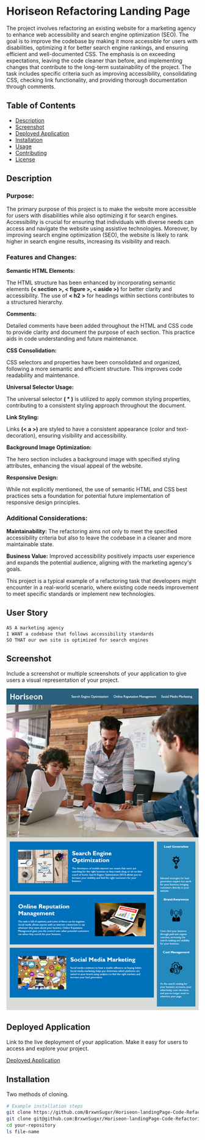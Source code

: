 # Horiseon Refactoring Landing Page

The project involves refactoring an existing website for a marketing agency to enhance web accessibility and search engine optimization (SEO). The goal is to improve the codebase by making it more accessible for users with disabilities, optimizing it for better search engine rankings, and ensuring efficient and well-documented CSS. The emphasis is on exceeding expectations, leaving the code cleaner than before, and implementing changes that contribute to the long-term sustainability of the project. The task includes specific criteria such as improving accessibility, consolidating CSS, checking link functionality, and providing thorough documentation through comments.

## Table of Contents

- [Description](#description)
- [Screenshot](#screenshot)
- [Deployed Application](#deployed-application)
- [Installation](#installation)
- [Usage](#usage)
- [Contributing](#contributing)
- [License](#license)

## Description

### Purpose:

The primary purpose of this project is to make the website more accessible for users with disabilities while also optimizing it for search engines. Accessibility is crucial for ensuring that individuals with diverse needs can access and navigate the website using assistive technologies. Moreover, by improving search engine optimization (SEO), the website is likely to rank higher in search engine results, increasing its visibility and reach.

### Features and Changes:

**Semantic HTML Elements:**

The HTML structure has been enhanced by incorporating semantic elements **(< section >, < figure >, < aside >)** for better clarity and accessibility.
The use of **< h2 >** for headings within sections contributes to a structured hierarchy.

**Comments:**

Detailed comments have been added throughout the HTML and CSS code to provide clarity and document the purpose of each section. This practice aids in code understanding and future maintenance.

**CSS Consolidation:**

CSS selectors and properties have been consolidated and organized, following a more semantic and efficient structure. This improves code readability and maintenance.

**Universal Selector Usage:**

The universal selector **( \* )** is utilized to apply common styling properties, contributing to a consistent styling approach throughout the document.

**Link Styling:**

Links **(< a >)** are styled to have a consistent appearance (color and text-decoration), ensuring visibility and accessibility.

**Background Image Optimization:**

The hero section includes a background image with specified styling attributes, enhancing the visual appeal of the website.

**Responsive Design:**

While not explicitly mentioned, the use of semantic HTML and CSS best practices sets a foundation for potential future implementation of responsive design principles.

### Additional Considerations:

**Maintainability:** The refactoring aims not only to meet the specified accessibility criteria but also to leave the codebase in a cleaner and more maintainable state.

**Business Value:** Improved accessibility positively impacts user experience and expands the potential audience, aligning with the marketing agency's goals.

This project is a typical example of a refactoring task that developers might encounter in a real-world scenario, where existing code needs improvement to meet specific standards or implement new technologies.

## User Story

```
AS A marketing agency
I WANT a codebase that follows accessibility standards
SO THAT our own site is optimized for search engines
```

## Screenshot

Include a screenshot or multiple screenshots of your application to give users a visual representation of your project.

![The Horiseon webpage includes a navigation bar, a header image, and cards with text and images at the bottom of the page.](./Assets/01-html-css-git-homework-demo.png)

## Deployed Application

Link to the live deployment of your application. Make it easy for users to access and explore your project.

[Deployed Application](https://brxwnsugxr.github.io/Horiseon-landingPage-Code-Refactoring-Repository/)

## Installation

Two methods of cloning.

```bash
# Example installation steps
git clone https://github.com/BrxwnSugxr/Horiseon-landingPage-Code-Refactoring-Repository.git
git clone git@github.com:BrxwnSugxr/Horiseon-landingPage-Code-Refactoring-Repository.git
cd your-repository
ls file-name
```
